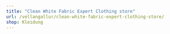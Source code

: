 ```yaml
---
title: "Clean White Fabric Expert Clothing store"
url: /vellangallur/clean-white-fabric-expert-clothing-store/
shop: Kleidung
---
```


